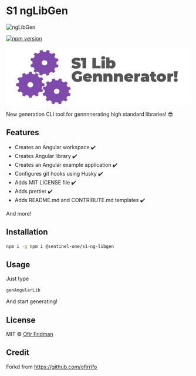# S1 ngLibGen

![ngLibGen](https://imgur.com/bI6od5f.gif)

[![npm version](https://d25lcipzij17d.cloudfront.net/badge.svg?id=js&type=6&v=1.2.0&x2=0)](https://www.npmjs.com/package/@sentinel-one/s1-ng-libgen)

<p align="center">
  <img  alt="image by Liron Hazan" src="https://github.com/Sentinel-One/angular-library-generator/blob/master/s1nggen.png" />
</p>

New generation CLI tool for gennnnerating high standard libraries! 😎

## Features 
- Creates an Angular workspace ✔️ 
- Creates Angular library ✔️ 
- Creates an Angular example application ✔️ 
- Configures git hooks using Husky ✔️ 
- Adds MIT LICENSE file ✔️ 
- Adds prettier ✔️ 
- Adds README.md and CONTRIBUTE.md templates ✔️ 

And more!

 
## Installation
```sh
npm i -g npm i @sentinel-one/s1-ng-libgen 
```

## Usage
Just type 
```sh
genAngularLib 
```
And start generating!

## License

MIT &copy; [Ofir Fridman](https://github.com/ofirrifo)

## Credit
Forkd from https://github.com/ofirrifo 

